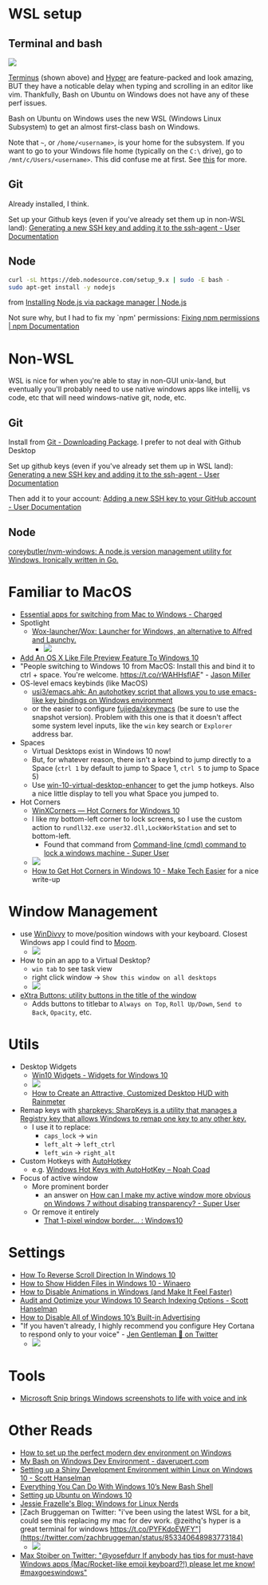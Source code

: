 # WSL setup
## Terminal and bash
![](https://github.com/Eugeny/terminus/raw/master/docs/linux.png)

[Terminus](https://eugeny.github.io/terminus/) (shown above) and [Hyper](https://hyper.is/) are feature-packed and look amazing, BUT they have a noticable delay when typing and scrolling in an editor like vim. Thankfully, Bash on Ubuntu on Windows does not have any of these perf issues.

Bash on Ubuntu on Windows uses the new WSL (Windows Linux Subsystem) to get an almost first-class bash on Windows.

Note that `~`, or `/home/<username>`, is your home for the subsystem. If you want to go to your Windows file home (typically on the `C:\` drive), go to `/mnt/c/Users/<username>`. This did confuse me at first. See [this](https://superuser.com/questions/1185033/what-is-the-home-directory-on-windows-subsystem-for-linux/1185042) for more.

## Git
Already installed, I think.

Set up your Github keys (even if you've already set them up in non-WSL land): [Generating a new SSH key and adding it to the ssh\-agent \- User Documentation](https://help.github.com/articles/generating-a-new-ssh-key-and-adding-it-to-the-ssh-agent/#platform-linux)

## Node
```bash
curl -sL https://deb.nodesource.com/setup_9.x | sudo -E bash -
sudo apt-get install -y nodejs
```

from [Installing Node\.js via package manager \| Node\.js](https://nodejs.org/en/download/package-manager/)

Not sure why, but I had to fix my `npm' permissions: [Fixing npm permissions \| npm Documentation](https://docs.npmjs.com/getting-started/fixing-npm-permissions)


# Non-WSL
WSL is nice for when you're able to stay in non-GUI unix-land, but eventually you'll probably need to use native windows apps like intellij, vs code, etc that will need windows-native git, node, etc.

## Git
Install from [Git \- Downloading Package](https://git-scm.com/download/win). I prefer to not deal with Github Desktop

Set up github keys (even if you've already set them up in WSL land): [Generating a new SSH key and adding it to the ssh\-agent \- User Documentation](https://help.github.com/articles/generating-a-new-ssh-key-and-adding-it-to-the-ssh-agent/)

Then add it to your account: [Adding a new SSH key to your GitHub account \- User Documentation](https://help.github.com/articles/adding-a-new-ssh-key-to-your-github-account/)

## Node
[coreybutler/nvm\-windows: A node\.js version management utility for Windows\. Ironically written in Go\.](https://github.com/coreybutler/nvm-windows)



# Familiar to MacOS
- [Essential apps for switching from Mac to Windows - Charged](https://char.gd/blog/2017/essential-apps-for-switching-from-mac-to-windows)
- Spotlight
  - [Wox-launcher/Wox: Launcher for Windows, an alternative to Alfred and Launchy.](https://github.com/Wox-launcher/Wox)
    - ![](https://camo.githubusercontent.com/9db33546d3a905a9ad915e0948d3ba3f47f57b64/687474703a2f2f692e696d6775722e636f6d2f4474784e424a692e676966)
- [Add An OS X Like File Preview Feature To Windows 10](http://www.addictivetips.com/windows-tips/add-an-os-x-like-file-preview-feature-to-windows-10/?utm_source=feedburner&utm_medium=twitter&utm_campaign=Feed%3A+Addictivetips+%28AddictiveTips%29)
- "People switching to Windows 10 from MacOS: Install this and bind it to ctrl + space. You're welcome. https://t.co/rWAHHsflAF" - [Jason Miller](https://twitter.com/_developit/status/859791623638716417)
- OS-level emacs keybinds (like MacOS)
  - [usi3/emacs.ahk: An autohotkey script that allows you to use emacs-like key bindings on Windows environment](https://github.com/usi3/emacs.ahk)
  - or the easier to configure [fujieda/xkeymacs](https://github.com/fujieda/xkeymacs) (be sure to use the snapshot version). Problem with this one is that it doesn't affect some system level inputs, like the `win` key search or `Explorer` address bar.
- Spaces
  - Virtual Desktops exist in Windows 10 now!
  - But, for whatever reason, there isn't a keybind to jump directly to a Space (`ctrl 1` by default to jump to Space 1, `ctrl 5` to jump to Space 5)
  - Use [win\-10\-virtual\-desktop\-enhancer](https://github.com/sdias/win-10-virtual-desktop-enhancer/blob/master/docs/settings.md#keyboard-shortcuts) to get the jump hotkeys. Also a nice little display to tell you what Space you jumped to.
- Hot Corners
  - [WinXCorners — Hot Corners for Windows 10](http://apps.codigobit.info/2015/10/winxcorners-hot-corners-for-windows-10.html)
  - I like my bottom-left corner to lock screens, so I use the custom action to `rundll32.exe user32.dll,LockWorkStation` and set to bottom-left.
    - Found that command from [Command\-line \(cmd\) command to lock a windows machine \- Super User](https://superuser.com/questions/21179/command-line-cmd-command-to-lock-a-windows-machine)
  - ![](http://lh3.googleusercontent.com/-vxIVdOymPXY/Vh-ze0Bn4bI/AAAAAAAALQY/zZ9TGvPVQpE/WinXCorners%25255B5%25255D.jpg?imgmax=800)
  - [How to Get Hot Corners in Windows 10 \- Make Tech Easier](https://www.maketecheasier.com/get-hot-corners-windows-10/) for a nice write-up

# Window Management
- use [WinDivvy](http://mizage.com/windivvy/) to move/position windows with your keyboard. Closest Windows app I could find to [Moom](https://manytricks.com/moom/).
  - ![](http://mizage.com/windivvy/screenshots/shortcuts.png)
- How to pin an app to a Virtual Desktop?
  - `win tab` to see task view
  - right click window -> `Show this window on all desktops`
  - ![](https://cloud.addictivetips.com/wp-content/uploads/2016/04/win10-pin-app-desktop.jpg)
- [eXtra Buttons: utility buttons in the title of the window](http://www.xtrabuttons.com/)
  - Adds buttons to titlebar to `Always on Top`, `Roll Up/Down`, `Send to Back`, `Opacity`, etc.

# Utils
- Desktop Widgets
  - [Win10 Widgets \- Widgets for Windows 10](http://win10widgets.com/)
  - ![](http://win10widgets.com/images/screenshot.png)
  - [How to Create an Attractive, Customized Desktop HUD with Rainmeter](http://lifehacker.com/5828789/how-to-create-an-attractive-customized-desktop-hud-with-rainmeter)
- Remap keys with [sharpkeys: SharpKeys is a utility that manages a Registry key that allows Windows to remap one key to any other key\.](https://github.com/randyrants/sharpkeys)
  - I use it to replace:
    - `caps_lock` -> `win`
    - `left_alt` -> `left_ctrl`
    - `left_win` -> `right_alt`
- Custom Hotkeys with [AutoHotkey](https://autohotkey.com/)
  - e.g. [Windows Hot Keys with AutoHotKey – Noah Coad](https://blogs.msdn.microsoft.com/noahc/2008/06/15/windows-hot-keys-with-autohotkey/)
- Focus of active window
  - More prominent border
    - an answer on [How can I make my active window more obvious on Windows 7 without disabing transparency? \- Super User](https://superuser.com/questions/723053/how-can-i-make-my-active-window-more-obvious-on-windows-7-without-disabing-trans)
  - Or remove it entirely
    - [That 1\-pixel window border\.\.\. : Windows10](https://www.reddit.com/r/Windows10/comments/3blaf8/that_1pixel_window_border/)

# Settings
- [How To Reverse Scroll Direction In Windows 10](http://www.addictivetips.com/windows-tips/reverse-scroll-direction-in-windows-10/)
- [How to Show Hidden Files in Windows 10 - Winaero](http://winaero.com/blog/show-hidden-files-windows-10/)
- [How to Disable Animations in Windows (and Make It Feel Faster)](http://lifehacker.com/how-to-disable-animations-in-windows-and-make-it-feel-1728734414)
- [Audit and Optimize your Windows 10 Search Indexing Options - Scott Hanselman](https://www.hanselman.com/blog/AuditAndOptimizeYourWindows10SearchIndexingOptions.aspx)
- [How to Disable All of Windows 10’s Built-in Advertising](https://www.howtogeek.com/269331/how-to-disable-all-of-windows-10s-built-in-advertising/)
- "If you haven't already, I highly recommend you configure Hey Cortana to respond only to your voice" - [Jen Gentleman 🌺 on Twitter](https://twitter.com/JenMsft/status/890410962200678400)
  - ![](https://pbs.twimg.com/media/DFtfc_0VoAEUEL1.png)

# Tools
- [Microsoft Snip brings Windows screenshots to life with voice and ink](https://www.theverge.com/2015/8/27/9214079/microsoft-snip-windows-screenshot-tool)

# Other Reads
- [How to set up the perfect modern dev environment on Windows](http://char.gd/microsoft/setting-up-perfect-windows-dev/)
- [My Bash on Windows Dev Environment - daverupert.com](http://daverupert.com/2017/03/my-bash-on-windows-developer-environment/)
- [Setting up a Shiny Development Environment within Linux on Windows 10 - Scott Hanselman](https://www.hanselman.com/blog/SettingUpAShinyDevelopmentEnvironmentWithinLinuxOnWindows10.aspx)
- [Everything You Can Do With Windows 10’s New Bash Shell](https://www.howtogeek.com/265900/everything-you-can-do-with-windows-10s-new-bash-shell/)
- [Setting up Ubuntu on Windows 10](http://jamesgecko.com/setting-up-ubuntu-on-windows-10/)
- [Jessie Frazelle's Blog: Windows for Linux Nerds](https://blog.jessfraz.com/post/windows-for-linux-nerds/)
- [Zach Bruggeman on Twitter: "i've been using the latest WSL for a bit, could see this replacing my mac for dev work. @zeithq's hyper is a great terminal for windows https://t.co/PYFKdoEWFY"](https://twitter.com/zachbruggeman/status/853340648983773184)
  - ![](https://pbs.twimg.com/media/C9eql3jUwAA_RaV.jpg)
- [Max Stoiber on Twitter: "@yosefdurr If anybody has tips for must-have Windows apps (Mac/Rocket-like emoji keyboard?!) please let me know! #maxgoeswindows"](https://twitter.com/mxstbr/status/878380743595929600)
